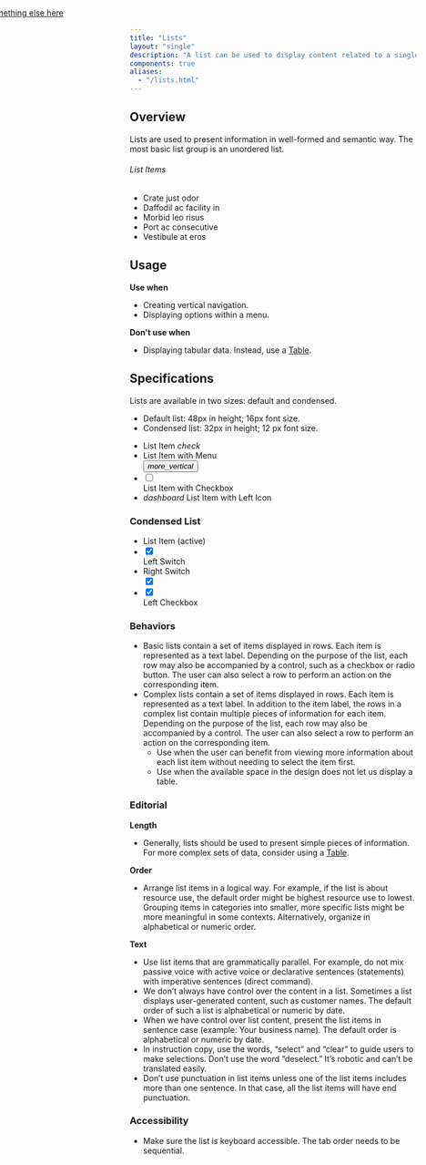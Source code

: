 ```yaml
---
title: "Lists"
layout: "single"
description: "A list can be used to display content related to a single subject."
components: true
aliases:
  - "/lists.html"
---
```


## Overview

Lists are used to present information in well-formed and semantic way. The most basic list group is an unordered list.

<h6 id="list-items">List Items</h6>
<ul class="list-group">
  <li class="list-group-item active">Crate just odor</li>
  <li class="list-group-item">Daffodil ac facility in</li>
  <li class="list-group-item">Morbid leo risus</li>
  <li class="list-group-item">Port ac consecutive</li>
  <li class="list-group-item">Vestibule at eros</li>
</ul>

## Usage

**Use when**

- Creating vertical navigation.
- Displaying options within a menu.

**Don't use when**

- Displaying tabular data. Instead, use a [Table](/elements/tables/).

## Specifications

Lists are available in two sizes: default and condensed.

- Default list: 48px in height; 16px font size.
- Condensed list: 32px in height; 12 px font size.


<div class="guide-example-block my-2 py-4 bg-light pr-5">
  <div class="guide-content-sample anatomy-display-container pr-3">
    <ul class="list-group">
      <li
        class="list-group-item list-item-right-control active anatomy-display-static"
      >
        <span>List Item</span>
        <i class="icon modus-icons">check</i>
      </li>
      <li class="list-group-item list-item-right-control">
        <span>List Item with Menu</span>
        <div class="dropdown modus-icon">
          <button
            class="btn btn-icon-only btn-text-dark rounded-circle"
            type="button"
            data-toggle="dropdown"
            aria-haspopup="true"
            aria-expanded="false"
          >
            <i class="modus-icons">more_vertical</i>
          </button>
          <div
            class="dropdown-menu dropdown-menu-right"
            x-placement="bottom-end"
            style="position: absolute; transform: translate3d(-171px, 33px, 0); top: 0; left: 0; will-change: transform;"
          >
            <a class="dropdown-item" href="#">Action</a>
            <a class="dropdown-item" href="#">Another action</a>
            <a class="dropdown-item" href="#">Something else here</a>
          </div>
        </div>
      </li>
      <li class="list-group-item list-item-left-control">
        <div class="custom-control custom-checkbox">
          <input
            type="checkbox"
            class="custom-control-input"
            id="listCheckbox"
            name="example1"
          />
          <label class="custom-control-label" for="listCheckbox"></label>
        </div>
        <span class="anatomy-display-static" data-anatomy-colors="false"
          >List Item with Checkbox</span
        >
      </li>
      <li class="list-group-item list-item-left-control">
        <i class="icon modus-icons">dashboard</i>
        <span>List Item with Left Icon</span>
      </li>
    </ul>
  </div>
</div>

### Condensed List

<ul class="list-group list-group-condensed">
  <li class="list-group-item active">List Item (active)</li>
  <li class="list-group-item list-item-left-control">
    <div class="custom-control custom-switch custom-control-inline">
      <input type="checkbox" checked class="custom-control-input" id="listSwitch-condensed">
      <label class="custom-control-label" for="listSwitch-condensed"></label>
    </div>
    <span>Left Switch</span>
  </li>
  <li class="list-group-item list-item-right-control">
    <span>Right Switch</span>
    <div class="custom-control custom-switch custom-control-inline">
      <input type="checkbox" checked class="custom-control-input" id="listSwitch-condensed2">
      <label class="custom-control-label" for="listSwitch-condensed2"></label>
    </div>
  </li>
  <li class="list-group-item list-item-left-control">
    <div class="custom-control custom-checkbox">
      <input type="checkbox" checked class="custom-control-input" id="customCheck-condensed3">
      <label class="custom-control-label" for="customCheck-condensed3"></label>
    </div>
    <span>Left Checkbox</span>
  </li>
</ul>

### Behaviors

- Basic lists contain a set of items displayed in rows. Each item is represented as a text label. Depending on the purpose of the list, each row may also be accompanied by a control, such as a checkbox or radio button. The user can also select a row to perform an action on the corresponding item.
- Complex lists contain a set of items displayed in rows. Each item is represented as a text label. In addition to the item label, the rows in a complex list contain multiple pieces of information for each item. Depending on the purpose of the list, each row may also be accompanied by a control. The user can also select a row to perform an action on the corresponding item.
  - Use when the user can benefit from viewing more information about each list item without needing to select the item first.
  - Use when the available space in the design does not let us display a table.

### Editorial

**Length**

- Generally, lists should be used to present simple pieces of information. For more complex sets of data, consider using a [Table](/elements/tables/).

**Order**

- Arrange list items in a logical way. For example, if the list is about resource use, the default order might be highest resource use to lowest. Grouping items in categories into smaller, more specific lists might be more meaningful in some contexts. Alternatively, organize in alphabetical or numeric order.

**Text**

- Use list items that are grammatically parallel. For example, do not mix passive voice with active voice or declarative sentences (statements) with imperative sentences (direct command).
- We don’t always have control over the content in a list. Sometimes a list displays user-generated content, such as customer names. The default order of such a list is alphabetical or numeric by date.
- When we have control over list content, present the list items in sentence case (example: Your business name). The default order is alphabetical or numeric by date.
- In instruction copy, use the words, “select” and “clear” to guide users to make selections. Don’t use the word “deselect.” It’s robotic and can’t be translated easily.
- Don’t use punctuation in list items unless one of the list items includes more than one sentence. In that case, all the list items will have end punctuation.

### Accessibility

- Make sure the list is keyboard accessible. The tab order needs to be sequential.
